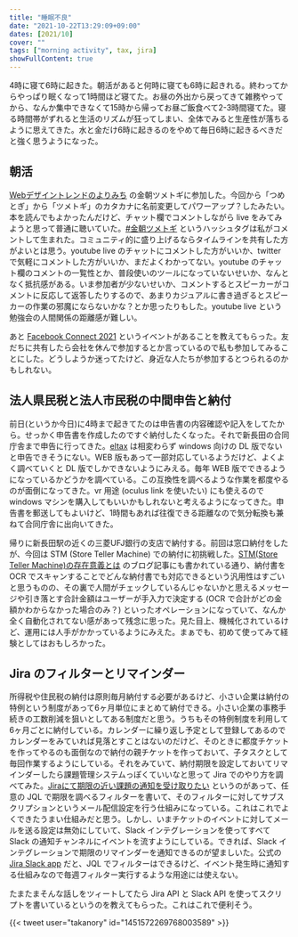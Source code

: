 ```yaml
---
title: "睡眠不良"
date: "2021-10-22T13:29:09+09:00"
dates: [2021/10]
cover: ""
tags: ["morning activity", tax, jira]
showFullContent: true
---
```


4時に寝て6時に起きた。朝活があると何時に寝ても6時に起きれる。終わってからやっぱり眠くなって1時間ほど寝てた。お昼の外出から戻ってきて雑務やってから、なんか集中できなくて15時から帰ってお昼ご飯食べて2-3時間寝てた。寝る時間帯がずれると生活のリズムが狂ってしまい、全体でみると生産性が落ちるように思えてきた。水と金だけ6時に起きるのをやめて毎日6時に起きるべきだと強く思うようになった。

## 朝活

[Webデザイントレンドのよりみち](https://www.youtube.com/channel/UC1rVx0vAg66su1WvH3X-RJg) の金朝ツメトギに参加した。今回から「つめとぎ」から「ツメトギ」のカタカナに名前変更してパワーアップ？したみたい。本を読んでもよかったんだけど、チャット欄でコメントしながら live をみてみようと思って普通に聴いていた。[#金朝ツメトギ](https://twitter.com/hashtag/%E9%87%91%E6%9C%9D%E3%83%84%E3%83%A1%E3%83%88%E3%82%AE?src=hashtag_click&f=live) というハッシュタグは私がコメントして生まれた。コミュニティ的に盛り上げるならタイムラインを共有した方がよいとは思う。youtube live のチャットにコメントした方がいいか、twitter で気軽にコメントした方がいいか、まだよくわかってない。youtube のチャット欄のコメントの一覧性とか、普段使いのツールになっていないせいか、なんとなく抵抗感がある。いま参加者が少ないせいか、コメントするとスピーカーがコメントに反応して返答したりするので、あまりカジュアルに書き過ぎるとスピーカーの作業の邪魔にならないかな？とか思ったりもした。youtube live という勉強会の人間関係の距離感が難しい。

あと [Facebook Connect 2021](https://www.facebookconnect.com/ja-jp/) というイベントがあることを教えてもらった。友だちに共有したら会社を休んで参加するとか言っているので私も参加してみることにした。どうしようか迷ってたけど、身近な人たちが参加するとつられるのかもしれない。

## 法人県民税と法人市民税の中間申告と納付

前日(というか今日)に4時まで起きてたのは申告書の内容確認や記入をしてたから。せっかく申告書を作成したのですぐ納付したくなった。それで新長田の合同庁舎まで申告に行ってきた。[eltax](https://www.eltax.lta.go.jp/) は相変わらず windows 向けの DL 版でないと申告できそうにない。WEB 版もあって一部対応しているようだけど、よくよく調べていくと DL 版でしかできないようにみえる。毎年 WEB 版でできるようになっているかどうかを調べている。この互換性を調べるような作業を都度やるのが面倒になってきた。vr 用途 (oculus link を使いたい) にも使えるので windows マシンを購入してもいいかもしれないと考えるようになってきた。申告書を郵送してもよいけど、1時間もあれば往復できる距離なので気分転換も兼ねて合同庁舎に出向いてきた。

帰りに新長田駅の近くの三菱UFJ銀行の支店で納付する。前回は窓口納付をしたが、今回は STM (Store Teller Machine) での納付に初挑戦した。[STM(Store Teller Machine)の存在意義とは](https://life-is-miracle-wind.blog.jp/archives/22922687.html) のブログ記事にも書かれている通り、納付書を OCR でスキャンすることでどんな納付書でも対応できるという汎用性はすごいと思うものの、その裏で人間がチェックしているんじゃないかと思えるメッセージや引き落とす合計金額はユーザーが手入力で決定する (OCR で合計がどの金額かわからなかった場合のみ？) といったオペレーションになっていて、なんか全く自動化されてない感があって残念に思った。見た目上、機械化されているけど、運用には人手がかかっているようにみえた。まぁでも、初めて使ってみて経験としてはおもしろかった。

## Jira のフィルターとリマインダー

所得税や住民税の納付は原則毎月納付する必要があるけど、小さい企業は納付の特例という制度があって6ヶ月単位にまとめて納付できる。小さい企業の事務手続きの工数削減を狙いとしてある制度だと思う。うちもその特例制度を利用して6ヶ月ごとに納付している。カレンダーに繰り返し予定として登録してあるのでカレンダーをみていれば見落とすことはないのだけど、そのときに都度チケットを作ってやるのも面倒なので納付の親チケットを作っておいて、子タスクとして毎回作業するようにしている。それをみていて、納付期限を設定しておいてリマインダーしたら課題管理システムっぽくていいなと思って Jira でのやり方を調べてみた。[Jiraにて期限の近い課題の通知を受け取りたい](https://community.atlassian.com/t5/Jira-articles/Jira%E3%81%AB%E3%81%A6%E6%9C%9F%E9%99%90%E3%81%AE%E8%BF%91%E3%81%84%E8%AA%B2%E9%A1%8C%E3%81%AE%E9%80%9A%E7%9F%A5%E3%82%92%E5%8F%97%E3%81%91%E5%8F%96%E3%82%8A%E3%81%9F%E3%81%84/ba-p/770716) というのがあって、任意の JQL で期限を調べるフィルターを書いて、そのフィルターに対してサブスクリプションというメール配信設定を行う仕組みになっている。これはこれでよくできたうまい仕組みだと思う。しかし、いまチケットのイベントに対してメールを送る設定は無効にしていて、Slack インテグレーションを使ってすべて Slack の通知チャンネルにイベントを流すようにしている。できれば、Slack インテグレーションで期限のリマインダーを通知できるのが望ましいた。公式の [Jira Slack app](https://www.atlassian.com/partnerships/slack) だと、JQL でフィルターはできるけど、イベント発生時に通知する仕組みなので毎週フィルター実行するような用途には使えない。

たまたまそんな話しをツィートしてたら Jira API と Slack API を使ってスクリプトを書いているというのを教えてもらった。これはこれで便利そう。

{{< tweet user="takanory" id="1451572269768003589" >}}
